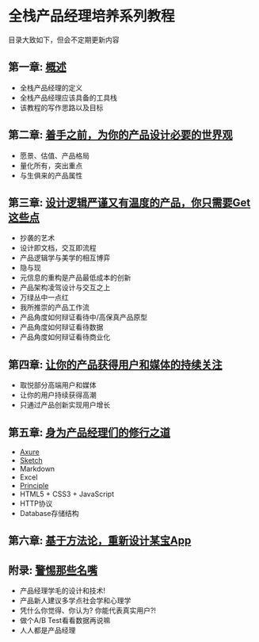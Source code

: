 # 全栈产品经理培养系列教程

目录大致如下，但会不定期更新内容

## 第一章: [概述](./docs/charter01-overview.md)
- 全栈产品经理的定义
- 全栈产品经理应该具备的工具栈
- 该教程的写作思路以及目标

## 第二章: [着手之前，为你的产品设计必要的世界观](./docs/Untitled.md)
- 愿景、估值、产品格局
- 量化所有，突出重点
- 与生俱来的产品属性

## 第三章: [设计逻辑严谨又有温度的产品，你只需要Get这些点](./docs/Untitled.md)
- 抄袭的艺术
- 设计即文档，交互即流程
- 产品逻辑学与美学的相互博弈
- 隐与现
- 元信息的重构是产品最低成本的创新
- 产品架构凌驾设计与交互之上
- 万绿丛中一点红
- 我所推崇的产品工作流
- 产品角度如何辩证看待中/高保真产品原型
- 产品角度如何辩证看待数据
- 产品角度如何辩证看待商业化

## 第四章: [让你的产品获得用户和媒体的持续关注](./docs/Untitled.md)
- 取悦部分高端用户和媒体
- 让你的用户持续获得高潮
- 只通过产品创新实现用户增长


## 第五章: [身为产品经理们的修行之道](./docs/Untitled.md)
- [Axure](http://axure.com)
- [Sketch](http://sketchapp.com)
- Markdown
- Excel
- [Principle](http://principleux.com/)
- HTML5 + CSS3 + JavaScript
- HTTP协议
- Database存储结构

## 第六章: [基于方法论，重新设计某宝App](./docs/Untitled.md)


## 附录: [警惕那些名嘴](./docs/Untitled.md)
- 产品经理学毛的设计和技术!
- 产品新人建议多学点社会学和心理学
- 凭什么你觉得、你认为? 你能代表真实用户?!
- 做个A/B Test看看数据再说嘛
- 人人都是产品经理
